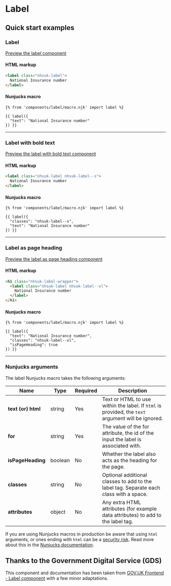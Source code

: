 # Label

## Quick start examples

### Label

[Preview the label component](https://nhsuk.github.io/nhsuk-frontend/components/label/index.html)

#### HTML markup

```html
<label class="nhsuk-label">
  National Insurance number
</label>
```

#### Nunjucks macro

```
{% from 'components/label/macro.njk' import label %}

{{ label({
  "text": "National Insurance number"
}) }}
```

---

### Label with bold text

[Preview the label with bold text component](https://nhsuk.github.io/nhsuk-frontend/components/label/bold.html)

#### HTML markup

```html
<label class="nhsuk-label nhsuk-label--s">
  National Insurance number
</label>
```

#### Nunjucks macro

```
{% from 'components/label/macro.njk' import label %}

{{ label({
  "classes": "nhsuk-label--s",
  "text": "National Insurance number"
}) }}
```

---

### Label as page heading

[Preview the label as page heading component](https://nhsuk.github.io/nhsuk-frontend/components/label/page-heading.html)

#### HTML markup

```html
<h1 class="nhsuk-label-wrapper">
  <label class="nhsuk-label nhsuk-label--xl">
    National Insurance number
  </label>
</h1>
```

#### Nunjucks macro

```
{% from 'components/label/macro.njk' import label %}

{{ label({
  "text": "National Insurance number",
  "classes": "nhsuk-label--xl",
  "isPageHeading": true
}) }}
```

---

### Nunjucks arguments

The label Nunjucks macro takes the following arguments:

| Name                | Type     | Required  | Description             |
| --------------------|----------|-----------|-------------------------|
| **text (or) html**  | string   | Yes       | Text or HTML to use within the label. If `html` is provided, the `text` argument will be ignored. |
| **for**             | string   | Yes       | The value of the for attribute, the id of the input the label is associated with. |
| **isPageHeading**   | boolean  | No        | Whether the label also acts as the heading for the page.|
| **classes**         | string   | No        | Optional additional classes to add to the label tag. Separate each class with a space. |
| **attributes**      | object   | No        | Any extra HTML attributes (for example data attributes) to add to the label tag. |

If you are using Nunjucks macros in production be aware that using `html` arguments, or ones ending with `html` can be a [security risk](https://developer.mozilla.org/en-US/docs/Glossary/Cross-site_scripting). Read more about this in the [Nunjucks documentation](https://mozilla.github.io/nunjucks/api.html#user-defined-templates-warning).

## Thanks to the Government Digital Service (GDS)

This component and documentation has been taken from [GOV.UK Frontend - Label component](https://github.com/alphagov/govuk-frontend/tree/master/package/govuk/components/label) with a few minor adaptations.
